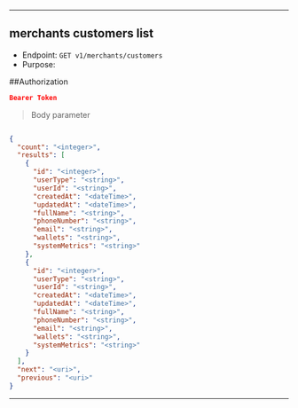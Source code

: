 
----------------------------------------------------------------------------------
## merchants customers list
* Endpoint: `GET v1/merchants/customers`
* Purpose: 

##Authorization

```json
Bearer Token
```

> Body parameter

```json

```

```json
{
  "count": "<integer>",
  "results": [
    {
      "id": "<integer>",
      "userType": "<string>",
      "userId": "<string>",
      "createdAt": "<dateTime>",
      "updatedAt": "<dateTime>",
      "fullName": "<string>",
      "phoneNumber": "<string>",
      "email": "<string>",
      "wallets": "<string>",
      "systemMetrics": "<string>"
    },
    {
      "id": "<integer>",
      "userType": "<string>",
      "userId": "<string>",
      "createdAt": "<dateTime>",
      "updatedAt": "<dateTime>",
      "fullName": "<string>",
      "phoneNumber": "<string>",
      "email": "<string>",
      "wallets": "<string>",
      "systemMetrics": "<string>"
    }
  ],
  "next": "<uri>",
  "previous": "<uri>"
}
```
----------------------------------------------------------------------------------